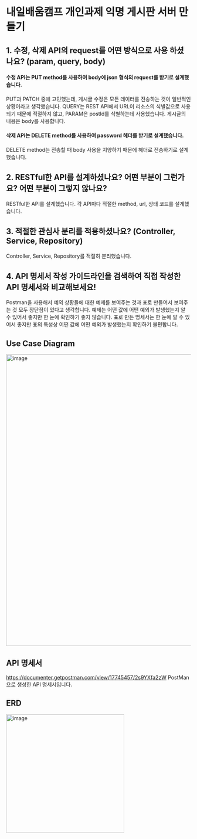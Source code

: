 # 내일배움캠프 개인과제 익명 게시판 서버 만들기


## 1. 수정, 삭제 API의 request를 어떤 방식으로 사용 하셨나요? (param, query, body)
#### 수정 API는 PUT method를 사용하여 body에 json 형식의 request를 받기로 설계했습니다.
PUT과 PATCH 중에 고민했는데, 게시글 수정은 모든 데이터를 전송하는 것이 일반적인 상황이라고 생각했습니다.
QUERY는 REST API에서 URL이 리소스의 식별값으로 사용되기 때문에 적절하지 않고, PARAM은 postId를 식별하는데 사용했습니다. 게시글의 내용은 body를 사용합니다.
#### 삭제 API는 DELETE method를 사용하여 password 헤더를 받기로 설계했습니다.
DELETE method는 전송할 때 body 사용을 지양하기 때문에 헤더로 전송하기로 설계했습니다.
## 2. RESTful한 API를 설계하셨나요? 어떤 부분이 그런가요? 어떤 부분이 그렇지 않나요?
RESTful한 API를 설계했습니다. 각 API마다 적절한 method, url, 상태 코드를 설계했습니다.
## 3. 적절한 관심사 분리를 적용하셨나요? (Controller, Service, Repository)
Controller, Service, Repository를 적절히 분리했습니다.
## 4. API 명세서 작성 가이드라인을 검색하여 직접 작성한 API 명세서와 비교해보세요!
Postman을 사용해서 예외 상황들에 대한 예제를 보여주는 것과 표로 만들어서 보여주는 것 모두 장단점이 있다고 생각합니다. 예제는 어떤 값에 어떤 예외가 발생했는지 알 수 있어서 좋지만 한 눈에 확인하기 좋지 않습니다. 표로 만든 명세서는 한 눈에 알 수 있어서 좋지만 표의 특성상 어떤 값에 어떤 예외가 발생했는지 확인하기 불편합니다.
## Use Case Diagram
<img width="793" alt="image" src="https://github.com/OuOHoon/nbc-simple-post-server/assets/17760465/48008b37-0961-454a-adc3-e5dbae8bf750">

## API 명세서
https://documenter.getpostman.com/view/17745457/2s9YXfa2zW PostMan으로 생성한 API 명세서입니다.

## ERD
<img width="322" alt="image" src="https://github.com/OuOHoon/nbc-simple-post-server/assets/17760465/2d78362f-9592-4e32-b881-ef90f2b47640">


